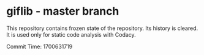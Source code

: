 # giflib - master branch

This repository contains frozen state of the repository.
Its history is cleared. It is used only for static code
analysis with Codacy.

Commit Time: 1700631719